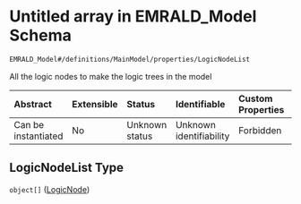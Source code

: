 # Untitled array in EMRALD\_Model Schema

```txt
EMRALD_Model#/definitions/MainModel/properties/LogicNodeList
```

All the logic nodes to make the logic trees in the model

| Abstract            | Extensible | Status         | Identifiable            | Custom Properties | Additional Properties | Access Restrictions | Defined In                                                                                          |
| :------------------ | :--------- | :------------- | :---------------------- | :---------------- | :-------------------- | :------------------ | :-------------------------------------------------------------------------------------------------- |
| Can be instantiated | No         | Unknown status | Unknown identifiability | Forbidden         | Allowed               | none                | [EMRALD\_JsonSchemaV3\_0.json\*](../../../../out/EMRALD_JsonSchemaV3_0.json "open original schema") |

## LogicNodeList Type

`object[]` ([LogicNode](emrald_jsonschemav3_0-definitions-logicnode.md))
